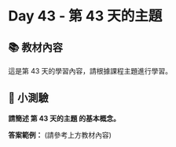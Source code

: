 # Day 43 - 第 43 天的主題

## 📚 教材內容

這是第 43 天的學習內容，請根據課程主題進行學習。

## 📝 小測驗

**請簡述 第 43 天的主題 的基本概念。**

**答案範例：** (請參考上方教材內容)
